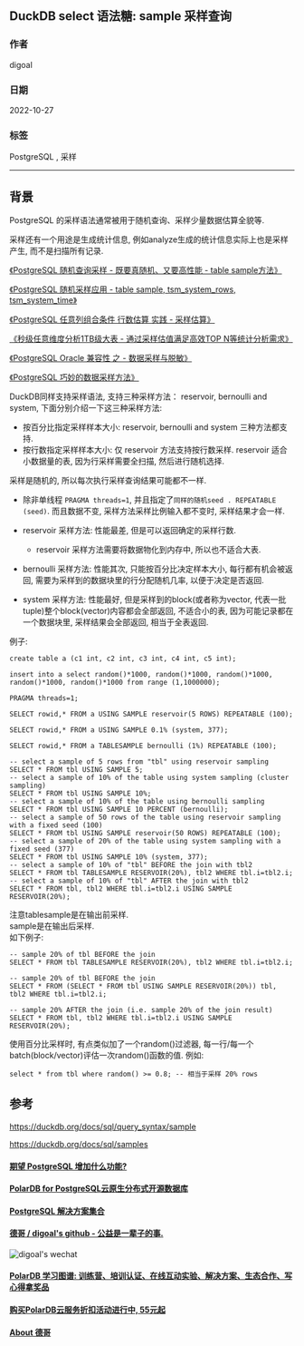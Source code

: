 ## DuckDB select 语法糖: sample 采样查询   
                              
### 作者                              
digoal                              
                              
### 日期                              
2022-10-27                              
                              
### 标签                              
PostgreSQL , 采样       
                              
----                              
                              
## 背景         
PostgreSQL 的采样语法通常被用于随机查询、采样少量数据估算全貌等.   
  
采样还有一个用途是生成统计信息, 例如analyze生成的统计信息实际上也是采样产生, 而不是扫描所有记录.   
  
[《PostgreSQL 随机查询采样 - 既要真随机、又要高性能 - table sample方法》](../202105/20210527_01.md)    
  
[《PostgreSQL 随机采样应用 - table sample, tsm_system_rows, tsm_system_time》](../202005/20200509_01.md)    
  
[《PostgreSQL 任意列组合条件 行数估算 实践 - 采样估算》](../201804/20180403_03.md)    
  
[《秒级任意维度分析1TB级大表 - 通过采样估值满足高效TOP N等统计分析需求》](../201709/20170911_02.md)    
  
[《PostgreSQL Oracle 兼容性 之 - 数据采样与脱敏》](../201706/20170602_02.md)    
  
[《PostgreSQL 巧妙的数据采样方法》](../201609/20160929_01.md)     
  
DuckDB同样支持采样语法, 支持三种采样方法： reservoir, bernoulli and system, 下面分别介绍一下这三种采样方法:  
  
- 按百分比指定采样样本大小: reservoir, bernoulli and system 三种方法都支持.    
- 按行数指定采样样本大小: 仅 reservoir 方法支持按行数采样. reservoir 适合小数据量的表, 因为行采样需要全扫描, 然后进行随机选择.    
  
采样是随机的, 所以每次执行采样查询结果可能都不一样.    
- 除非单线程 `PRAGMA threads=1`, 并且指定了`同样的随机seed . REPEATABLE (seed)`. 而且数据不变, 采样方法采样比例输入都不变时, 采样结果才会一样.     
  
- reservoir 采样方法: 性能最差, 但是可以返回确定的采样行数.    
    - reservoir 采样方法需要将数据物化到内存中, 所以也不适合大表.   
- bernoulli 采样方法: 性能其次, 只能按百分比决定样本大小, 每行都有机会被返回, 需要为采样到的数据块里的行分配随机几率, 以便于决定是否返回.   
- system 采样方法: 性能最好, 但是采样到的block(或者称为vector, 代表一批tuple)整个block(vector)内容都会全部返回, 不适合小的表, 因为可能记录都在一个数据块里, 采样结果会全部返回, 相当于全表返回.   
  
例子:  
  
```  
create table a (c1 int, c2 int, c3 int, c4 int, c5 int);  
  
insert into a select random()*1000, random()*1000, random()*1000, random()*1000, random()*1000 from range (1,1000000);  
  
PRAGMA threads=1;  
  
SELECT rowid,* FROM a USING SAMPLE reservoir(5 ROWS) REPEATABLE (100);  
  
SELECT rowid,* FROM a USING SAMPLE 0.1% (system, 377);  
  
SELECT rowid,* FROM a TABLESAMPLE bernoulli (1%) REPEATABLE (100);  
```  
  
```  
-- select a sample of 5 rows from "tbl" using reservoir sampling  
SELECT * FROM tbl USING SAMPLE 5;  
-- select a sample of 10% of the table using system sampling (cluster sampling)  
SELECT * FROM tbl USING SAMPLE 10%;  
-- select a sample of 10% of the table using bernoulli sampling  
SELECT * FROM tbl USING SAMPLE 10 PERCENT (bernoulli);  
-- select a sample of 50 rows of the table using reservoir sampling with a fixed seed (100)  
SELECT * FROM tbl USING SAMPLE reservoir(50 ROWS) REPEATABLE (100);  
-- select a sample of 20% of the table using system sampling with a fixed seed (377)  
SELECT * FROM tbl USING SAMPLE 10% (system, 377);  
-- select a sample of 10% of "tbl" BEFORE the join with tbl2  
SELECT * FROM tbl TABLESAMPLE RESERVOIR(20%), tbl2 WHERE tbl.i=tbl2.i;  
-- select a sample of 10% of "tbl" AFTER the join with tbl2  
SELECT * FROM tbl, tbl2 WHERE tbl.i=tbl2.i USING SAMPLE RESERVOIR(20%);  
```  
  
注意tablesample是在输出前采样.  
sample是在输出后采样.   
如下例子:   
  
```  
-- sample 20% of tbl BEFORE the join  
SELECT * FROM tbl TABLESAMPLE RESERVOIR(20%), tbl2 WHERE tbl.i=tbl2.i;  

-- sample 20% of tbl BEFORE the join  
SELECT * FROM (SELECT * FROM tbl USING SAMPLE RESERVOIR(20%)) tbl, tbl2 WHERE tbl.i=tbl2.i;  

-- sample 20% AFTER the join (i.e. sample 20% of the join result)  
SELECT * FROM tbl, tbl2 WHERE tbl.i=tbl2.i USING SAMPLE RESERVOIR(20%);  
```  
   
使用百分比采样时, 有点类似加了一个random()过滤器, 每一行/每一个batch(block/vector)评估一次random()函数的值.  例如:   
```
select * from tbl where random() >= 0.8; -- 相当于采样 20% rows 
```
  
  
## 参考  
https://duckdb.org/docs/sql/query_syntax/sample  
  
https://duckdb.org/docs/sql/samples  
        
  
#### [期望 PostgreSQL 增加什么功能?](https://github.com/digoal/blog/issues/76 "269ac3d1c492e938c0191101c7238216")
  
  
#### [PolarDB for PostgreSQL云原生分布式开源数据库](https://github.com/ApsaraDB/PolarDB-for-PostgreSQL "57258f76c37864c6e6d23383d05714ea")
  
  
#### [PostgreSQL 解决方案集合](https://yq.aliyun.com/topic/118 "40cff096e9ed7122c512b35d8561d9c8")
  
  
#### [德哥 / digoal's github - 公益是一辈子的事.](https://github.com/digoal/blog/blob/master/README.md "22709685feb7cab07d30f30387f0a9ae")
  
  
![digoal's wechat](../pic/digoal_weixin.jpg "f7ad92eeba24523fd47a6e1a0e691b59")
  
  
#### [PolarDB 学习图谱: 训练营、培训认证、在线互动实验、解决方案、生态合作、写心得拿奖品](https://www.aliyun.com/database/openpolardb/activity "8642f60e04ed0c814bf9cb9677976bd4")
  
  
#### [购买PolarDB云服务折扣活动进行中, 55元起](https://www.aliyun.com/activity/new/polardb-yunparter?userCode=bsb3t4al "e0495c413bedacabb75ff1e880be465a")
  
  
#### [About 德哥](https://github.com/digoal/blog/blob/master/me/readme.md "a37735981e7704886ffd590565582dd0")
  
